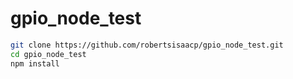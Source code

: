 # gpio_node_test

```bash
git clone https://github.com/robertsisaacp/gpio_node_test.git
cd gpio_node_test
npm install
```
